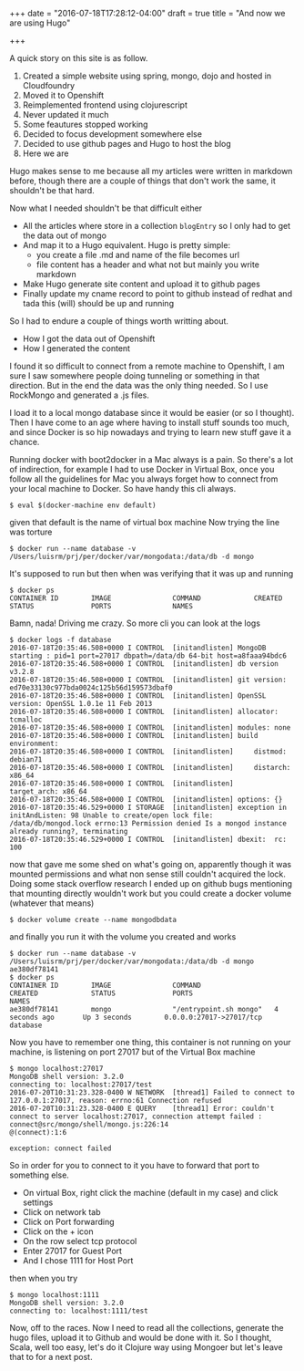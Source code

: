 +++
date = "2016-07-18T17:28:12-04:00"
draft = true
title = "And now we are using Hugo"

+++

A quick story on this site is as follow.

1. Created a simple website using spring, mongo, dojo and hosted in Cloudfoundry
2. Moved it to Openshift
3. Reimplemented frontend using clojurescript
4. Never updated it much
5. Some feautures stopped working
6. Decided to focus development somewhere else
7. Decided to use github pages and Hugo to host the blog
8. Here we are


Hugo makes sense to me because all my articles were written in markdown before,
though there are a couple of things that don't work the same, it shouldn't be that hard.

Now what I needed shouldn't be that difficult either

- All the articles where store in a collection `blogEntry` so I only had to get the data out of mongo
- And map it to a Hugo equivalent. Hugo is pretty simple:
    - you create a file .md and name of the file becomes url
    - file content has a header and what not but mainly you write markdown
- Make Hugo generate site content and upload it to github pages
- Finally update my cname record to point to github instead of redhat and tada this (will) should be up and running

So I had to endure a couple of things worth writting about.

- How I got the data out of Openshift
- How I generated the content

I found it so difficult to connect from a remote machine to Openshift, I am sure I saw somewhere people doing tunneling
or something in that direction. But in the end the data was the only thing needed. So I use RockMongo and generated a .js files.

I load it to a local mongo database since it would be easier (or so I thought). Then I have come to an age where
having to install stuff sounds too much, and since Docker is so hip nowadays and trying to learn new stuff gave it a chance.

Running docker with boot2docker in a Mac always is a pain. So there's a lot of indirection, for example I had to use Docker
in Virtual Box, once you follow all the guidelines for Mac you always forget how to connect from your local machine to Docker.
So have handy this cli always.

    $ eval $(docker-machine env default)

given that default is the name of virtual box machine
Now trying the line was torture

    $ docker run --name database -v /Users/luisrm/prj/per/docker/var/mongodata:/data/db -d mongo

It's supposed to run but then when was verifying that it was up and running

    $ docker ps
    CONTAINER ID        IMAGE               COMMAND             CREATED             STATUS              PORTS               NAMES

Bamn, nada! Driving me crazy. So more cli you can look at the logs

    $ docker logs -f database
    2016-07-18T20:35:46.508+0000 I CONTROL  [initandlisten] MongoDB starting : pid=1 port=27017 dbpath=/data/db 64-bit host=a8faaa94bdc6
    2016-07-18T20:35:46.508+0000 I CONTROL  [initandlisten] db version v3.2.8
    2016-07-18T20:35:46.508+0000 I CONTROL  [initandlisten] git version: ed70e33130c977bda0024c125b56d159573dbaf0
    2016-07-18T20:35:46.508+0000 I CONTROL  [initandlisten] OpenSSL version: OpenSSL 1.0.1e 11 Feb 2013
    2016-07-18T20:35:46.508+0000 I CONTROL  [initandlisten] allocator: tcmalloc
    2016-07-18T20:35:46.508+0000 I CONTROL  [initandlisten] modules: none
    2016-07-18T20:35:46.508+0000 I CONTROL  [initandlisten] build environment:
    2016-07-18T20:35:46.508+0000 I CONTROL  [initandlisten]     distmod: debian71
    2016-07-18T20:35:46.508+0000 I CONTROL  [initandlisten]     distarch: x86_64
    2016-07-18T20:35:46.508+0000 I CONTROL  [initandlisten]     target_arch: x86_64
    2016-07-18T20:35:46.508+0000 I CONTROL  [initandlisten] options: {}
    2016-07-18T20:35:46.529+0000 I STORAGE  [initandlisten] exception in initAndListen: 98 Unable to create/open lock file: /data/db/mongod.lock errno:13 Permission denied Is a mongod instance already running?, terminating
    2016-07-18T20:35:46.529+0000 I CONTROL  [initandlisten] dbexit:  rc: 100

now that gave me some shed on what's going on, apparently though it was mounted permissions and what non sense still couldn't acquired the lock.
Doing some stack overflow research I ended up on github bugs mentioning that mounting directly wouldn't work but you could create a docker volume
(whatever that means)

    $ docker volume create --name mongodbdata

and finally you run it with the volume you created and works

    $ docker run --name database -v /Users/luisrm/prj/per/docker/var/mongodata:/data/db -d mongo
    ae380df78141
    $ docker ps
    CONTAINER ID        IMAGE               COMMAND                  CREATED             STATUS              PORTS                      NAMES
    ae380df78141        mongo               "/entrypoint.sh mongo"   4 seconds ago       Up 3 seconds        0.0.0.0:27017->27017/tcp   database

Now you have to remember one thing, this container is not running on your machine, is listening on port 27017 but of the Virtual Box machine

    $ mongo localhost:27017
    MongoDB shell version: 3.2.0
    connecting to: localhost:27017/test
    2016-07-20T10:31:23.328-0400 W NETWORK  [thread1] Failed to connect to 127.0.0.1:27017, reason: errno:61 Connection refused
    2016-07-20T10:31:23.328-0400 E QUERY    [thread1] Error: couldn't connect to server localhost:27017, connection attempt failed :
    connect@src/mongo/shell/mongo.js:226:14
    @(connect):1:6

    exception: connect failed

So in order for you to connect to it you have to forward that port to something else.

* On virtual Box, right click the machine (default in my case) and click settings
* Click on network tab
* Click on Port forwarding
* Click on the + icon
* On the row select tcp protocol
* Enter 27017 for Guest Port
* And I chose 1111 for Host Port

then when you try

    $ mongo localhost:1111
    MongoDB shell version: 3.2.0
    connecting to: localhost:1111/test

Now, off to the races. Now I need to read all the collections, generate the hugo files, upload it to Github and would be done with it. So I thought, Scala, well too easy, let's do it Clojure way
using Mongoer but let's leave that to for a next post.
